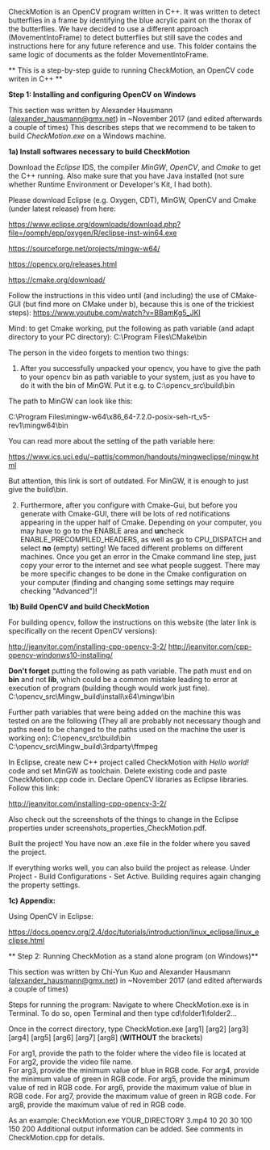 CheckMotion is an OpenCV program written in C++. It was written to detect butterflies in a frame by identifying the blue acrylic 
paint on the thorax of the butterflies. We have decided to use a different approach (MovementIntoFrame) to detect butterflies but still save the codes and 
instructions here for any future reference and use. This folder contains the same logic of documents as the folder MovementIntoFrame.


** This is a step-by-step guide to running CheckMotion, an OpenCV code writen in C++ **

**Step 1: Installing and configuring OpenCV on Windows**


This section was written by Alexander Hausmann (alexander_hausmann@gmx.net) in ~November 2017 (and edited afterwards a couple of times)
This describes steps that we recommend to be taken to build *CheckMotion.exe* on a Windows machine.

**1a) Install softwares necessary to build CheckMotion**

Download the *Eclipse* IDS, the compiler *MinGW*, *OpenCV*, and *Cmake* to get the C++ running. Also make sure that you have Java installed (not sure whether Runtime Environment or Developer's Kit, I had both). 

Please download Eclipse (e.g. Oxygen, CDT), MinGW, OpenCV and Cmake (under latest release) from here: 

https://www.eclipse.org/downloads/download.php?file=/oomph/epp/oxygen/R/eclipse-inst-win64.exe 

https://sourceforge.net/projects/mingw-w64/

https://opencv.org/releases.html 

https://cmake.org/download/

Follow the instructions in this video until (and including) the use of CMake-GUI (but find more on CMake under b), because this is one of the trickiest steps): 
https://www.youtube.com/watch?v=BBamKg5_JKI 

Mind: to get Cmake working, put the following as path variable (and adapt directory to your PC directory): 
C:\Program Files\CMake\bin

The person in the video forgets to mention two things: 

1) After you successfully unpacked your opencv, you have to give the path to your opencv bin as path variable to your system, just as you have to do it with the bin of MinGW. Put it e.g. to C:\opencv_src\build\bin 

The path to MinGW can look like this:

C:\Program Files\mingw-w64\x86_64-7.2.0-posix-seh-rt_v5-rev1\mingw64\bin

You can read more about the setting of the path variable here:

https://www.ics.uci.edu/~pattis/common/handouts/mingweclipse/mingw.html

But attention, this link is sort of outdated. For MinGW, it is enough to just give the build\bin.

2) Furthermore, after you configure with Cmake-Gui, but before you generate with Cmake-GUI, there will be lots of red notifications appearing in the upper half of Cmake. Depending on your computer, you may have to go to the ENABLE area and **un**check ENABLE_PRECOMPILED_HEADERS, as well as go to CPU_DISPATCH and select **no** (empty) setting!
We faced different problems on different machines. Once you get an error in the Cmake command line step, just copy your error to the internet and see what people suggest. There may be more specific changes to be done in the Cmake configuration on your computer (finding and changing some settings may require checking "Advanced")!


**1b) Build OpenCV and build CheckMotion**

For building opencv, follow the instructions on this website (the later link is specifically on the recent OpenCV versions):

http://jeanvitor.com/installing-cpp-opencv-3-2/
http://jeanvitor.com/cpp-opencv-windonws10-installing/

**Don't forget** putting the following as path variable. The path must end on **bin** and not **lib**, which could be a common mistake leading to error at execution of program (building though would work just fine).
C:\opencv_src\Mingw_build\install\x64\mingw\bin 

Further path variables that were being added on the machine this was tested on are the following (They all are probably not necessary though and paths need to be changed to the paths used on the machine the user is working on): 
C:\opencv_src\build\bin 
C:\opencv_src\Mingw_build\3rdparty\ffmpeg

In Eclipse, create new C++ project called CheckMotion with *Hello world!* code and set MinGW as toolchain. 
Delete existing code and paste CheckMotion.cpp code in. Declare OpenCV libraries as Eclipse libraries. Follow this link: 

http://jeanvitor.com/installing-cpp-opencv-3-2/ 

Also check out the screenshots of the things to change in the Eclipse properties under screenshots_properties_CheckMotion.pdf.

Built the project! You have now an .exe file in the folder where you saved the project.

If everything works well, you can also build the project as release. Under Project - Build Configurations - Set Active.
Building requires again changing the property settings.

**1c) Appendix:** 

Using OpenCV in Eclipse: 

https://docs.opencv.org/2.4/doc/tutorials/introduction/linux_eclipse/linux_eclipse.html



** Step 2: Running CheckMotion as a stand alone program (on Windows)**

This section was written by Chi-Yun Kuo and Alexander Hausmann (alexander_hausmann@gmx.net) in ~November 2017 (and edited afterwards a couple of times)


Steps for running the program:
Navigate to where CheckMotion.exe is in Terminal. To do so, open Terminal and then type cd\folder1\folder2\...

Once in the correct directory, type CheckMotion.exe [arg1] [arg2] [arg3] [arg4] [arg5] [arg6] [arg7] [arg8] (**WITHOUT** the brackets)

For arg1, provide the path to the folder where the video file is located at  
For arg2, provide the video file name.  
For arg3, provide the minimum value of blue in RGB code.
For arg4, provide the minimum value of green in RGB code.
For arg5, provide the minimum value of red in RGB code.
For arg6, provide the maximum value of blue in RGB code.
For arg7, provide the maximum value of green in RGB code.
For arg8, provide the maximum value of red in RGB code.

As an example: CheckMotion.exe YOUR_DIRECTORY 3.mp4 10 20 30 100 150 200
Additional output information can be added. See comments in CheckMotion.cpp for details.
